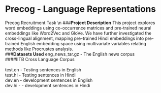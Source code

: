 # Precog - Language Representations
Precog Recruitment Task 
\n
###**Project Description**
This project explores word embeddings using co-occurrence matrices and pre-trained neural embeddings like Word2Vec and GloVe. We have further investigated the cross-lingual alignment, mapping pre-trained Hindi embeddings into pre-trained English embedding space using multivariate variables relating methods like Procrustes analysis.<br>
###**Datasets Used**
eng_news_tar.gz - The English news corpus<br>
####IITB Cross Language Corpus<br>  
test.en - Testing sentences in English   
test.hi - Testing sentences in Hindi   
dev.en - development sentences in English   
dev.hi - - development sentences in Hindi


